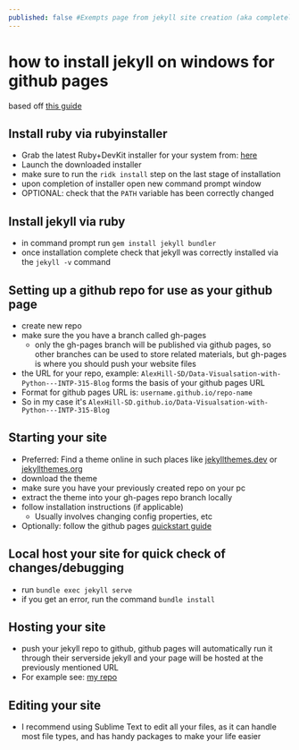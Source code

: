 ```yaml
---
published: false #Exempts page from jekyll site creation (aka completely removes from site)
---
```


# how to install jekyll on windows for github pages
based off [this guide](https://jekyllrb.com/docs/installation/windows/)

## Install ruby via rubyinstaller

* Grab the latest Ruby+DevKit installer for your system from: [here](https://rubyinstaller.org/downloads/)
* Launch the downloaded installer
* make sure to run the ```ridk install``` step on the last stage of installation
* upon completion of installer open new command prompt window
* OPTIONAL: check that the ```PATH``` variable has been correctly changed

## Install jekyll via ruby

* in command prompt run ```gem install jekyll bundler```
* once installation complete check that jekyll was correctly installed via the ```jekyll -v``` command


## Setting up a github repo for use as your github page

* create new repo
* make sure the you have a branch called gh-pages 
  * only the gh-pages branch will be published via github pages, so other branches can be used to store related materials, but gh-pages is where you should push your website files
* the URL for your repo, example: ```AlexHill-SD/Data-Visualsation-with-Python---INTP-315-Blog``` forms the basis of your github pages URL
* Format for github pages URL is: ```username.github.io/repo-name```
 * So in my case it's ```AlexHill-SD.github.io/Data-Visualsation-with-Python---INTP-315-Blog```

## Starting your site

* Preferred: Find a theme online in such places like [jekyllthemes.dev](https://jekyllthemes.dev/) or [jekyllthemes.org](http://jekyllthemes.org/)
* download the theme
* make sure you have your previously created repo on your pc
* extract the theme into your gh-pages repo branch locally
* follow installation instructions (if applicable)
  * Usually involves changing config properties, etc 
* Optionally: follow the github pages [quickstart guide](https://docs.github.com/en/pages/setting-up-a-github-pages-site-with-jekyll)

## Local host your site for quick check of changes/debugging

* run ```bundle exec jekyll serve```
* if you get an error, run the command ```bundle install```

## Hosting your site

* push your jekyll repo to github, github pages will automatically run it through their serverside jekyll and your page will be hosted at the previously mentioned URL
* For example see: [my repo](https://github.com/AlexHill-SD/Data-Visualsation-with-Python---INTP-315-Blog)

## Editing your site

* I recommend using Sublime Text to edit all your files, as it can handle most file types, and has handy packages to make your life easier

